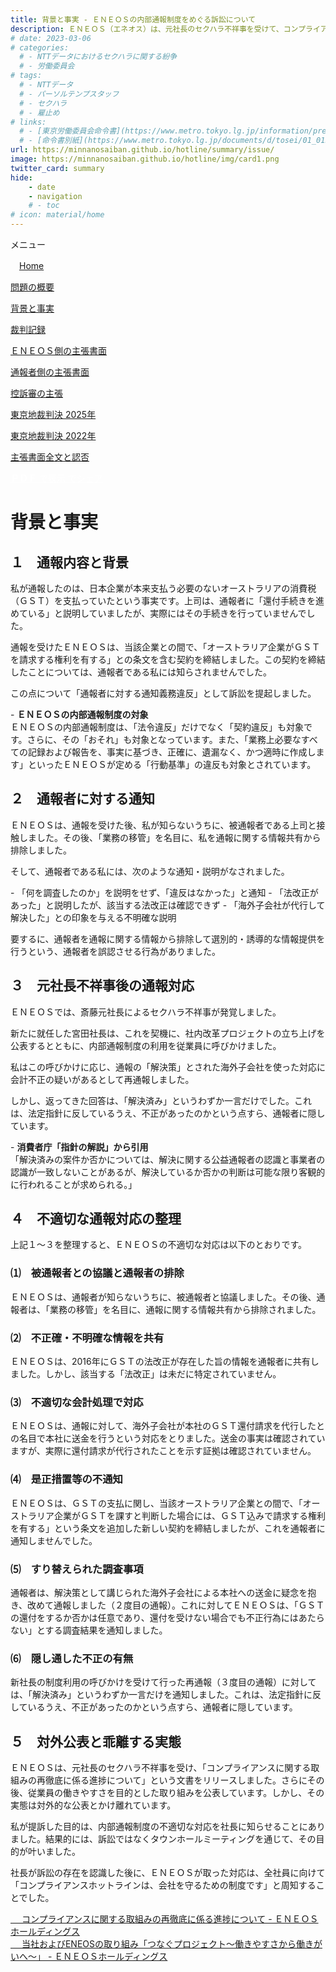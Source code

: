 ```yaml
---
title: 背景と事実 - ＥＮＥＯＳの内部通報制度をめぐる訴訟について
description: ＥＮＥＯＳ（エネオス）は、元社長のセクハラ不祥事を受けて、コンプライアンス徹底を表明しておりますが、通報窓口における対応には問題があるといえます。内部通報制度をめぐる訴訟について、山田悠一郎裁判官・坂巻陽士裁判官の判決文を通じて、公益通報に関する問題を検証していきます。
# date: 2023-03-06
# categories:
  # - NTTデータにおけるセクハラに関する紛争
  # - 労働委員会
# tags:
  # - NTTデータ
  # - パーソルテンプスタッフ
  # - セクハラ
  # - 雇止め
# links:
  # - [東京労働委員会命令書](https://www.metro.tokyo.lg.jp/information/press/2024/03/2024030701)
  # - [命令書別紙](https://www.metro.tokyo.lg.jp/documents/d/tosei/01_01b_02)
url: https://minnanosaiban.github.io/hotline/summary/issue/
image: https://minnanosaiban.github.io/hotline/img/card1.png
twitter_card: summary
hide:
    - date
    - navigation
    # - toc
# icon: material/home
---
```


<div class="hamburger" onclick="toggleMenu()"> <i class="fa-solid fa-bars"></i> メニュー</div>
<div id="mobileMenu" class="mobile-menu">
<p class="smaller">
<i class="fa-solid fa-house"></i>　<a href="https://minnanosaiban.github.io/hotline/" class="arrow-link">Home</a></p>
<p class="smaller">
<i class="bi bi-chevron-compact-right"></i> <a href="https://minnanosaiban.github.io/hotline/summary/" class="arrow-link">問題の概要</a></p>
<p class="smaller">
<i class="bi bi-chevron-compact-right"></i> <a href="https://minnanosaiban.github.io/hotline/fact/" class="arrow-link">背景と事実</a></p>
<p class="smaller">
<i class="bi bi-chevron-compact-right"></i> <a href="https://minnanosaiban.github.io/hotline/trial/" class="arrow-link">裁判記録</a></p>
<p class="smaller pad1">
<i class="bi bi-chevron-compact-right"></i> <a href="https://minnanosaiban.github.io/hotline/trial/eneos/" class="arrow-link">ＥＮＥＯＳ側の主張書面</a></p>
<p class="smaller pad1">
<i class="bi bi-chevron-compact-right"></i> <a href="https://minnanosaiban.github.io/hotline/trial/whistleblower/" class="arrow-link">通報者側の主張書面</a></p>
<p class="smaller pad1">
<i class="bi bi-chevron-compact-right"></i> <a href="https://minnanosaiban.github.io/hotline/trial/appeal/" class="arrow-link">控訴審の主張</a></p>
<p class="smaller pad1">
<i class="bi bi-chevron-compact-right"></i> <a href="https://minnanosaiban.github.io/hotline/trial/judgement_2025/" class="arrow-link">東京地裁判決 2025年</a></p>
<p class="smaller pad1">
<i class="bi bi-chevron-compact-right"></i> <a href="https://minnanosaiban.github.io/hotline/trial/judgement_2022/" class="arrow-link">東京地裁判決 2022年</a></p>
<p class="smaller pad1">
<i class="bi bi-chevron-compact-right"></i> <a href="https://minnanosaiban.github.io/eneos-saiban/argument.html" class="arrow-link">主張書面全文と認否</a></p>
</div>

<p class="base">
  <a href="https://minnanosaiban.github.io/hotline/fact/fact.pdf"
     target="_blank" class="x-share" style="color: #FFFFFF;">
    <span style="color: var(--md-accent-color) !important;"><b>ＰＤＦ</b></span> で表示
  </a>
  <a href="https://twitter.com/share?url=https://minnanosaiban.github.io/hotline/summary/issue/ &text=背景と事実 - ＥＮＥＯＳの内部通報制度をめぐる訴訟について"
     target="_blank" class="x-share" style="color: #FFFFFF;">
    <i class="fa-brands fa-x-twitter"></i> でシェア
  </a>
</p>

<div class="width-40 base" markdown>

# 背景と事実

## １　通報内容と背景
<p class="margin02">
私が通報したのは、日本企業が本来支払う必要のないオーストラリアの消費税（ＧＳＴ）を支払っていたという事実です。上司は、通報者に「還付手続きを進めている」と説明していましたが、実際にはその手続きを行っていませんでした。
</p>
<p class="margin02">
通報を受けたＥＮＥＯＳは、当該企業との間で、「オーストラリア企業がＧＳＴを請求する権利を有する」との条文を含む契約を締結しました。この契約を締結したことについては、通報者である私には知らされませんでした。
</p>
<p class="margin02">
この点について「通報者に対する通知義務違反」として訴訟を提起しました。
</p>
<div class="margin04" markdown>
 - <b>ＥＮＥＯＳの内部通報制度の対象</b><br>ＥＮＥＯＳの内部通報制度は、「法令違反」だけでなく「契約違反」も対象です。さらに、その「おそれ」も対象となっています。また、「業務上必要なすべての記録および報告を、事実に基づき、正確に、遺漏なく、かつ適時に作成します」といったＥＮＥＯＳが定める「行動基準」の違反も対象とされています。
</div>

## ２　通報者に対する通知
<p class="margin02">
ＥＮＥＯＳは、通報を受けた後、私が知らないうちに、被通報者である上司と接触しました。その後、「業務の移管」を名目に、私を通報に関する情報共有から排除しました。
</p>
<p class="margin02">
そして、通報者である私には、次のような通知・説明がなされました。
</p>
 - 「何を調査したのか」を説明をせず、「違反はなかった」と通知
 - 「法改正があった」と説明したが、該当する法改正は確認できず
 - 「海外子会社が代行して解決した」との印象を与える不明確な説明
<p class="margin02">
要するに、通報者を通報に関する情報から排除して選別的・誘導的な情報提供を行うという、通報者を誤認させる行為がありました。
</p>

## ３　元社長不祥事後の通報対応
<p class="margin02">
ＥＮＥＯＳでは、斎藤元社長によるセクハラ不祥事が発覚しました。
</p>
<p class="margin02">
新たに就任した宮田社長は、これを契機に、社内改革プロジェクトの立ち上げを公表するとともに、内部通報制度の利用を従業員に呼びかけました。
</p>
<p class="margin02">
私はこの呼びかけに応じ、通報の「解決策」とされた海外子会社を使った対応に会計不正の疑いがあるとして再通報しました。
</p>
<p class="margin02">
しかし、返ってきた回答は、「解決済み」というわずか一言だけでした。これは、法定指針に反しているうえ、不正があったのかという点すら、通報者に隠しています。
</p>
<div class="margin04" markdown>
 - <b>消費者庁「指針の解説」から引用</b><br>「解決済みの案件か否かについては、解決に関する公益通報者の認識と事業者の認識が一致しないことがあるが、解決しているか否かの判断は可能な限り客観的に行われることが求められる。」
</div>

## ４　不適切な通報対応の整理
<p class="margin02">
上記１～３を整理すると、ＥＮＥＯＳの不適切な対応は以下のとおりです。
</p>
<div class="margin02">
<div class="card-bule width-40">
<h3>⑴　被通報者との協議と通報者の排除</h3>
<p class="pad1 idt">
 ＥＮＥＯＳは、通報者が知らないうちに、被通報者と協議しました。その後、通報者は、「業務の移管」を名目に、通報に関する情報共有から排除されました。
</p>
</div>
</div>
<div class="margin02">
<div class="card-bule width-40">
<h3>⑵　不正確・不明確な情報を共有</h3>
<p class="pad1 idt">
 ＥＮＥＯＳは、2016年にＧＳＴの法改正が存在した旨の情報を通報者に共有しました。しかし、該当する「法改正」は未だに特定されていません。
</p>
</div>
</div>
<div class="margin02">
<div class="card-bule width-40">
<h3>⑶　不適切な会計処理で対応</h3>
<p class="pad1 idt">
 ＥＮＥＯＳは、通報に対して、海外子会社が本社のＧＳＴ還付請求を代行したとの名目で本社に送金を行うという対応をとりました。送金の事実は確認されていますが、実際に還付請求が代行されたことを示す証拠は確認されていません。
</p>
</div>
</div>
<div class="margin02">
<div class="card-bule width-40">
<h3>⑷　是正措置等の不通知</h3>
<p class="pad1 idt">
 ＥＮＥＯＳは、ＧＳＴの支払に関し、当該オーストラリア企業との間で、「オーストラリア企業がＧＳＴを課すと判断した場合には、ＧＳＴ込みで請求する権利を有する」という条文を追加した新しい契約を締結しましたが、これを通報者に通知しませんでした。
</p>
</div>
</div>
<div class="margin02">
<div class="card-bule width-40">
<h3>⑸　すり替えられた調査事項</h3>
<p class="pad1 idt">
 通報者は、解決策として講じられた海外子会社による本社への送金に疑念を抱き、改めて通報しました（２度目の通報）。これに対してＥＮＥＯＳは、「ＧＳＴの還付をするか否かは任意であり、還付を受けない場合でも不正行為にはあたらない」とする調査結果を通知しました。
</p>
</div>
</div>
<div class="margin02">
<div class="card-bule width-40">
<h3>⑹　隠し通した不正の有無</h3>
<p class="pad1 idt">
 新社長の制度利用の呼びかけを受けて行った再通報（３度目の通報）に対しては、「解決済み」というわずか一言だけを通知しました。これは、法定指針に反しているうえ、不正があったのかという点すら、通報者に隠しています。
</p>
</div>
</div>

## ５　対外公表と乖離する実態
<p class="margin02">
ＥＮＥＯＳは、元社長のセクハラ不祥事を受け、「コンプライアンスに関する取組みの再徹底に係る進捗について」という文書をリリースしました。さらにその後、従業員の働きやすさを目的とした取り組みを公表しています。しかし、その実態は対外的な公表とかけ離れています。
</p>
<p class="margin02">
私が提訴した目的は、内部通報制度の不適切な対応を社長に知らせることにありました。結果的には、訴訟ではなくタウンホールミーティングを通じて、その目的が叶いました。
</p>
<p class="margin02">
社長が訴訟の存在を認識した後に、ＥＮＥＯＳが取った対応は、全社員に向けて「コンプライアンスホットラインは、会社を守るための制度です」と周知することでした。
</p>
<p class="margin02 smaller">
<a href="https://www.hd.eneos.co.jp/newsrelease/20240228_03_01_2003128.pdf" class="arrow-link" ><span class="arrow2"><i class="bi bi-box-arrow-up-right"></i>　</span>
コンプライアンスに関する取組みの再徹底に係る進捗について - ＥＮＥＯＳホールディングス</a><br>
<a href="https://www.hd.eneos.co.jp/esgdb/pdf/report_connectingproject.pdf" class="arrow-link" ><span class="arrow2"><i class="bi bi-box-arrow-up-right"></i>　</span>
当社およびENEOSの取り組み「つなぐプロジェクト～働きやすさから働きがいへ～」 - ＥＮＥＯＳホールディングス</p>

</div>

